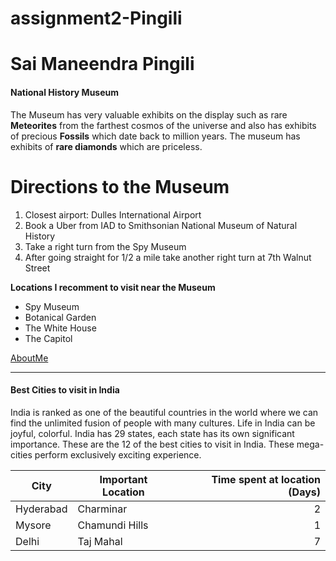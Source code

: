 # assignment2-Pingili

# Sai Maneendra Pingili

#### __National History Museum__
 The Museum has very valuable exhibits on the display such as rare **Meteorites** from the farthest cosmos of the universe and also has exhibits of precious **Fossils** which date back to million years. The museum has exhibits of **rare diamonds** which are priceless.

# Directions to the Museum

1. Closest airport: Dulles International Airport
2. Book a Uber from IAD to Smithsonian National Museum of Natural History
3. Take a right turn from the Spy Museum
4. After going straight for 1/2 a mile take another right turn at 7th Walnut Street

**Locations I recomment to visit near the Museum**
* Spy Museum
* Botanical Garden
* The White House
* The Capitol

[AboutMe](AboutMe.md)

----
#### __Best Cities to visit in India__
India is ranked as one of the beautiful countries in the world where we can find the unlimited fusion of people with many cultures. Life in India can be joyful, colorful. India has 29 states, each state has its own significant importance. These are the 12 of the best cities to visit in India. These mega-cities perform exclusively exciting experience.

| City | Important Location | Time spent at location (Days) |
| --- | --- | ---: |
| Hyderabad | Charminar |2 |
| Mysore | Chamundi Hills |1 |
| Delhi | Taj Mahal |7 |